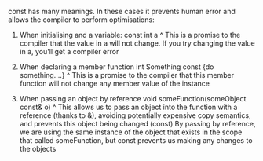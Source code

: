 const has many meanings. In these cases it prevents human error and allows the compiler to perform optimisations:

1) When initialising and a variable:
const int a
^ This is a promise to the compiler that the value in a will not change. If you try changing the value in a, you'll get a compiler error

2) When declaring a member function
int Something const {do something....}
^ This is a promise to the compiler that this member function will not change any member value of the instance

3) When passing an object by reference
void someFunction(someObject const& o)
^ This allows us to pass an object into the function with a reference (thanks to &), avoiding potentially expensive copy semantics, and prevents this object being changed (const)
By passing by reference, we are using the same instance of the object that exists in the scope that called someFunction, but const prevents us making any changes to the objects
